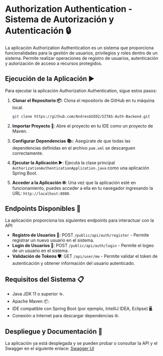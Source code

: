 # Authorization Authentication - Sistema de Autorización y Autenticación 🔒

La aplicación Authorization Authentication es un sistema que proporciona funcionalidades para la gestión de usuarios, privilegios y roles dentro de un sistema. Permite realizar operaciones de registro de usuarios, autenticación y autorización de acceso a recursos protegidos.

## Ejecución de la Aplicación ▶️

Para ejecutar la aplicación Authorization Authentication, sigue estos pasos:

1. **Clonar el Repositorio 📦**: Clona el repositorio de GitHub en tu máquina local.

   ```bash
   git clone https://github.com/AndresGUIO2/SITAS-Auth-Backend.git

2. **Importar Proyecto 📁**: Abre el proyecto en tu IDE como un proyecto de Maven.

3. **Configurar Dependencias 📚:**: Asegúrate de que todas las dependencias definidas en el archivo `pom.xml` se descarguen correctamente.

4. **Ejecutar la Aplicación ▶️**: Ejecuta la clase principal `AuthorizationAuthenticationApplication.java` como una aplicación Spring Boot.

5. **Acceder a la Aplicación 🌐**: Una vez que la aplicación esté en funcionamiento, puedes acceder a ella en tu navegador ingresando la URL: `http://localhost:8080`.

## Endpoints Disponibles 🚀

La aplicación proporciona los siguientes endpoints para interactuar con la API:

- **Registro de Usuarios 📝**: POST `/public/api/auth/register` - Permite registrar un nuevo usuario en el sistema.
- **Login de Usuarios 🔑**: POST `/public/api/auth/login` - Permite el logeo de un usuario en el sistema.
- **Validación de Tokens 🛡️**: GET `/api/user/me` - Permite validar el token de autenticación y obtener información del usuario autenticado.

## Requisitos del Sistema 📋
- Java JDK 11 o superior ☕.
- Apache Maven 📦.
- IDE compatible con Spring Boot (por ejemplo, IntelliJ IDEA, Eclipse) 🖥️.
- Conexión a Internet para descargar dependencias 🌐.

## Despliegue y Documentación 📖
La aplicación ya está desplegada y se pueden probar o consultar la API y el Swagger en el siguiente enlace: [Swagger UI](https://codefact.udea.edu.co/modulo-01/swagger-ui/index.html#/)
